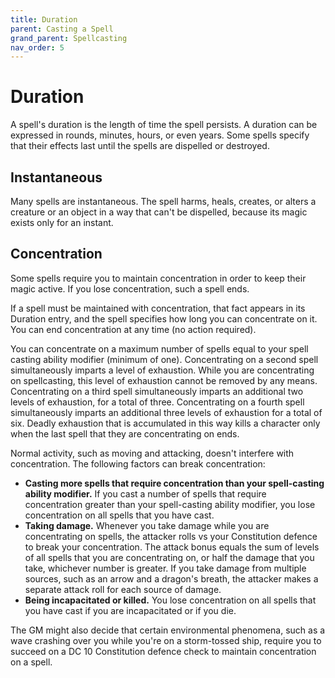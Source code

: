 ```yaml
---
title: Duration
parent: Casting a Spell
grand_parent: Spellcasting
nav_order: 5
---
```


# Duration
A spell's duration is the length of time the spell persists. A duration can be expressed in rounds, minutes, hours, or even years. Some spells specify that their effects last until the spells are dispelled or destroyed.

## Instantaneous
Many spells are instantaneous. The spell harms, heals, creates, or alters a creature or an object in a way that can't be dispelled, because its magic exists only for an instant.

## Concentration
Some spells require you to maintain concentration in order to keep their magic active. If you lose concentration, such a spell ends.

If a spell must be maintained with concentration, that fact appears in its Duration entry, and the spell specifies how long you can concentrate on it. You can end concentration at any time (no action required).

You can concentrate on a maximum number of spells equal to your spell casting ability modifier (minimum of one). Concentrating on a second spell simultaneously imparts a level of exhaustion. While you are concentrating on spellcasting, this level of exhaustion cannot be removed by any means. Concentrating on a third spell simultaneously imparts an additional two levels of exhaustion, for a total of three. Concentrating on a fourth spell simultaneously imparts an additional three levels of exhaustion for a total of six. Deadly exhaustion that is accumulated in this way kills a character only when the last spell that they are concentrating on ends.

Normal activity, such as moving and attacking, doesn't interfere with concentration. The following factors can break concentration:

* **Casting more spells that require concentration than your spell-casting ability modifier.** If you cast a number of spells that require concentration greater than your spell-casting ability modifier, you lose concentration on all spells that you have cast.
* **Taking damage.** Whenever you take damage while you are concentrating on spells, the attacker rolls vs your Constitution defence to break your concentration. The attack bonus equals the sum of levels of all spells that you are concentrating on, or half the damage that you take, whichever number is greater. If you take damage from multiple sources, such as an arrow and a dragon's breath, the attacker makes a separate attack roll for each source of damage.
* **Being incapacitated or killed.** You lose concentration on all spells that you have cast if you are incapacitated or if you die.

The GM might also decide that certain environmental phenomena, such as a wave crashing over you while you're on a storm-tossed ship, require you to succeed on a DC 10 Constitution defence check to maintain concentration on a spell.
